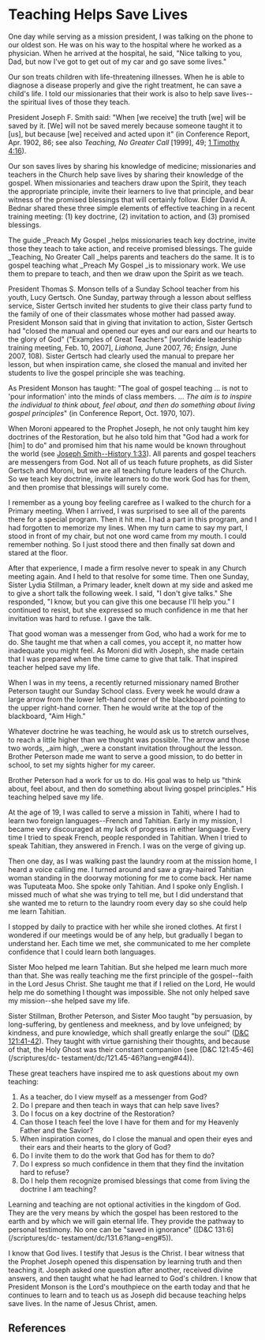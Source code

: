 # Teaching Helps Save Lives

One day while serving as a mission president, I was talking on the phone to
our oldest son. He was on his way to the hospital where he worked as a
physician. When he arrived at the hospital, he said, "Nice talking to you,
Dad, but now I've got to get out of my car and go save some lives."

Our son treats children with life-threatening illnesses. When he is able to
diagnose a disease properly and give the right treatment, he can save a
child's life. I told our missionaries that their work is also to help save
lives--the spiritual lives of those they teach.

President Joseph F. Smith said: "When [we receive] the truth [we] will be
saved by it. [We] will not be saved merely because someone taught it to [us],
but because [we] received and acted upon it" (in Conference Report, Apr. 1902,
86; see also _Teaching, No Greater Call_ [1999], 49; [1 Timothy
4:16](/scriptures/nt/1-tim/4.16?lang=eng#15)).

Our son saves lives by sharing his knowledge of medicine; missionaries and
teachers in the Church help save lives by sharing their knowledge of the
gospel. When missionaries and teachers draw upon the Spirit, they teach the
appropriate principle, invite their learners to live that principle, and bear
witness of the promised blessings that will certainly follow. Elder David A.
Bednar shared these three simple elements of effective teaching in a recent
training meeting: (1) key doctrine, (2) invitation to action, and (3) promised
blessings.

The guide _Preach My Gospel _helps missionaries teach key doctrine, invite
those they teach to take action, and receive promised blessings. The guide
_Teaching, No Greater Call _helps parents and teachers do the same. It is to
gospel teaching what _Preach My Gospel _is to missionary work. We use them to
prepare to teach, and then we draw upon the Spirit as we teach.

President Thomas S. Monson tells of a Sunday School teacher from his youth,
Lucy Gertsch. One Sunday, partway through a lesson about selfless service,
Sister Gertsch invited her students to give their class party fund to the
family of one of their classmates whose mother had passed away. President
Monson said that in giving that invitation to action, Sister Gertsch had
"closed the manual and opened our eyes and our ears and our hearts to the
glory of God" ("Examples of Great Teachers" [worldwide leadership training
meeting, Feb. 10, 2007], _Liahona,_ June 2007, 76; _Ensign,_ June 2007, 108).
Sister Gertsch had clearly used the manual to prepare her lesson, but when
inspiration came, she closed the manual and invited her students to live the
gospel principle she was teaching.

As President Monson has taught: "The goal of gospel teaching ... is not to 'pour
information' into the minds of class members. ... _The aim is to inspire the
individual to think about, feel about, and then do something about living
gospel principles_" (in Conference Report, Oct. 1970, 107).

When Moroni appeared to the Prophet Joseph, he not only taught him key
doctrines of the Restoration, but he also told him that "God had a work for
[him] to do" and promised him that his name would be known throughout the
world (see [Joseph Smith--History
1:33](/scriptures/pgp/js-h/1.33?lang=eng#32)). All parents and gospel teachers
are messengers from God. Not all of us teach future prophets, as did Sister
Gertsch and Moroni, but we are all teaching future leaders of the Church. So
we teach key doctrine, invite learners to do the work God has for them, and
then promise that blessings will surely come.

I remember as a young boy feeling carefree as I walked to the church for a
Primary meeting. When I arrived, I was surprised to see all of the parents
there for a special program. Then it hit me. I had a part in this program, and
I had forgotten to memorize my lines. When my turn came to say my part, I
stood in front of my chair, but not one word came from my mouth. I could
remember nothing. So I just stood there and then finally sat down and stared
at the floor.

After that experience, I made a firm resolve never to speak in any Church
meeting again. And I held to that resolve for some time. Then one Sunday,
Sister Lydia Stillman, a Primary leader, knelt down at my side and asked me to
give a short talk the following week. I said, "I don't give talks." She
responded, "I know, but you can give this one because I'll help you." I
continued to resist, but she expressed so much confidence in me that her
invitation was hard to refuse. I gave the talk.

That good woman was a messenger from God, who had a work for me to do. She
taught me that when a call comes, you accept it, no matter how inadequate you
might feel. As Moroni did with Joseph, she made certain that I was prepared
when the time came to give that talk. That inspired teacher helped save my
life.

When I was in my teens, a recently returned missionary named Brother Peterson
taught our Sunday School class. Every week he would draw a large arrow from
the lower left-hand corner of the blackboard pointing to the upper right-hand
corner. Then he would write at the top of the blackboard, "Aim High."

Whatever doctrine he was teaching, he would ask us to stretch ourselves, to
reach a little higher than we thought was possible. The arrow and those two
words, _aim high, _were a constant invitation throughout the lesson. Brother
Peterson made me want to serve a good mission, to do better in school, to set
my sights higher for my career.

Brother Peterson had a work for us to do. His goal was to help us "think
about, feel about, and then do something about living gospel principles." His
teaching helped save my life.

At the age of 19, I was called to serve a mission in Tahiti, where I had to
learn two foreign languages--French and Tahitian. Early in my mission, I
became very discouraged at my lack of progress in either language. Every time
I tried to speak French, people responded in Tahitian. When I tried to speak
Tahitian, they answered in French. I was on the verge of giving up.

Then one day, as I was walking past the laundry room at the mission home, I
heard a voice calling me. I turned around and saw a gray-haired Tahitian woman
standing in the doorway motioning for me to come back. Her name was Tuputeata
Moo. She spoke only Tahitian. And I spoke only English. I missed much of what
she was trying to tell me, but I did understand that she wanted me to return
to the laundry room every day so she could help me learn Tahitian.

I stopped by daily to practice with her while she ironed clothes. At first I
wondered if our meetings would be of any help, but gradually I began to
understand her. Each time we met, she communicated to me her complete
confidence that I could learn both languages.

Sister Moo helped me learn Tahitian. But she helped me learn much more than
that. She was really teaching me the first principle of the gospel--faith in
the Lord Jesus Christ. She taught me that if I relied on the Lord, He would
help me do something I thought was impossible. She not only helped save my
mission--she helped save my life.

Sister Stillman, Brother Peterson, and Sister Moo taught "by persuasion, by
long-suffering, by gentleness and meekness, and by love unfeigned; by
kindness, and pure knowledge, which shall greatly enlarge the soul" ([D&amp;C
121:41-42](/scriptures/dc-testament/dc/121.41-42?lang=eng#40)). They taught
with virtue garnishing their thoughts, and because of that, the Holy Ghost was
their constant companion (see [D&amp;C 121:45-46](/scriptures/dc-
testament/dc/121.45-46?lang=eng#44)).

These great teachers have inspired me to ask questions about my own teaching:

  1. As a teacher, do I view myself as a messenger from God? 
  2. Do I prepare and then teach in ways that can help save lives? 
  3. Do I focus on a key doctrine of the Restoration? 
  4. Can those I teach feel the love I have for them and for my Heavenly Father and the Savior? 
  5. When inspiration comes, do I close the manual and open their eyes and their ears and their hearts to the glory of God? 
  6. Do I invite them to do the work that God has for them to do? 
  7. Do I express so much confidence in them that they find the invitation hard to refuse? 
  8. Do I help them recognize promised blessings that come from living the doctrine I am teaching? 

Learning and teaching are not optional activities in the kingdom of God. They
are the very means by which the gospel has been restored to the earth and by
which we will gain eternal life. They provide the pathway to personal
testimony. No one can be "saved in ignorance" ([D&amp;C 131:6](/scriptures/dc-
testament/dc/131.6?lang=eng#5)).

I know that God lives. I testify that Jesus is the Christ. I bear witness that
the Prophet Joseph opened this dispensation by learning truth and then
teaching it. Joseph asked one question after another, received divine answers,
and then taught what he had learned to God's children. I know that President
Monson is the Lord's mouthpiece on the earth today and that he continues to
learn and to teach us as Joseph did because teaching helps save lives. In the
name of Jesus Christ, amen.

## References

